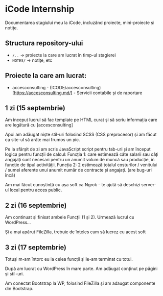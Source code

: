 # iCode Internship

Documentarea stagiului meu la iCode, incluzând proiecte, mini-proiecte și notițe.

## Structura repository-ului

- `/..` -> proiecte la care am lucrat în timp-ul stagierei
- `NOTES/` -> notițe, etc

## Proiecte la care am lucrat:

- accesconsulting - (ICODE/accesconsulting)[https://accesconsulting.md/] - Servicii contabile şi de raportare

## 1 zi (15 septembrie)

Am început lucrul să fac template pe HTML curat și să scriu informația care are legătură cu [accesconsulting]

Apoi am adăugat niște stil-uri folosind SCSS (CSS preprocesor) și am făcut ca site-ul să arăte mai frumos un pic.

Pe la sfârșit de zi am scris JavaScript script pentru tab-uri și am început logica pentru funcții de calcul: Funcția 1: care estimează câte salarii sau câți angajați sunt necesari pentru un anumit volum de muncă sau producție, în funcție de tipul activității, Funcția 2: 2 estimează totalul costurilor / venitului / sumei aferente unui anumit număr de contracte și angajați. (are bug-uri încă)

Am mai făcut cunoștință cu așa soft ca Ngrok - te ajută să deschizi server-ul local pentru acces public.

## 2 zi (16 septembrie)

Am continuat și finisat ambele Funcții (1 și 2). Urmează lucrul cu WordPress...

Și a mai apărut FileZilla, trebuie de înțeles cum să lucrez cu acest soft

## 3 zi (17 septembrie)

Totuși m-am întorc eu la celea funcții și le-am terminat cu totul. 

După am lucrat cu WordPress în mare parte. Am adăugat conținut pe păgini și stil-uri.


Am conectat Bootstrap la WP, folosind FileZilla și am adaugat componente din Bootstrap.